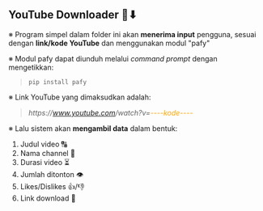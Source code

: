 ## YouTube Downloader 🎥⬇

※ Program simpel dalam folder ini akan <b>menerima input</b> pengguna, sesuai dengan <b>link/kode YouTube</b> dan menggunakan modul "pafy"

※ Modul pafy dapat diunduh melalui <i>command prompt</i> dengan mengetikkan:
> `pip install pafy`

※ Link YouTube yang dimaksudkan adalah:

> <i>https://<span style="color:lime">www.youtube.com</span>/watch?v=<span style="color:orange">----kode----</span></i>

※ Lalu sistem akan <b>mengambil data</b> dalam bentuk: 
1. Judul video 🔠
2. Nama channel 🔢
3. Durasi video ⏳
4. Jumlah ditonton 👁
5. Likes/Dislikes 👍/👎
6. Link download 🔽